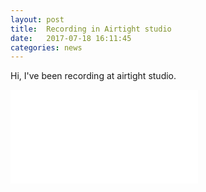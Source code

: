 ```yaml
---
layout: post
title:  Recording in Airtight studio
date:   2017-07-18 16:11:45
categories: news
---
```

Hi, I've been recording at airtight studio.

<div class="videowrapper">
<iframe src="//www.youtube.com/embed/yhBb1cqoYjc" frameborder="0" allowfullscreen></iframe>
</div>

